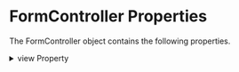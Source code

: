                         




FormController Properties
=========================

The FormController object contains the following properties.


<details close markdown="block"><summary>view Property</summary> 

* * *

Contains a reference to the FormController object's view.

### Syntax

```

view
```

### Type

Object

### Read / Write

Read-only

### Remarks

Your app can access the view using the syntax `this.view` .

### Example

```

var view = this.view;
```

* * *
</details>
